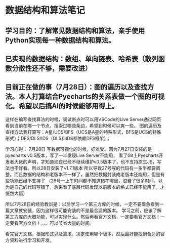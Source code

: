 # 数据结构和算法笔记

## 学习目的：了解常见数据结构和算法，亲手使用Python实现每一种数据结构和算法。

## 已实现的数据结构：数组、单向链表、哈希表（散列函数分散性还不够，需要改进）

## 目前正在做的事（7月28日）：图的遍历以及查找方法。本人打算结合Pyecharts的关系表做一个图的可视化。希望以后搞AI的时候能够用得上。
这样在编写查找算法的时候，调试断点时可以用VSCode的Live Server通过网页看到当前在哪一个节点，搜索过哪些条边，希望到时候可以爽一些。
  图的遍历及查找方法我打算写：A星/UCS/BFS（UCS是A星的特殊形式，BFS是UCS的特殊形式）；DFS/DLS/IDS（DLS和IDS都依赖DFS框架）；
  
  学习心得：
  7月28日 写数据可视化的时候，好难受。因为7月27日安装的是pyecharts v0.5版本，写了一半发现Live Server不能用，
  看了Git上Pyecharts开发者大佬的声明，才知道现在已经不继续维护v0.5版本了，也不支持原生JS，写法也不好看。所以28日安装了v1.7.1版本
  所以导致27号写的代码有一多半都要调整。而且数据的结构和老版本不一样了，虽然把数据封装成老版本还能用，但是有些功能已经不支持了
  （28号一上午时间都不知道错在哪里，浪费了很多时间，以为是自己的代码写错了，后来看了底层代码发现以前版本的格式已经不能用了，才恍然大悟）
  
  所以7月28日的经验教训是：以后学习一个第三方库的时候，一定不要着急看到一篇文章就安装，因为这样很可能安装的不是最合适的版本。
  学习之前，应该了解第三方库的大概功能，可以实现什么。然后再看官方文档，一定要看官方文档！一定要看官方文档！。。。可以节省大量的时间。
  
  看完官方文档，根据形式以及需求，决定使用哪个版本，然后最好能找到合适的官方资料进行学习和开发。
  

